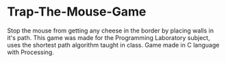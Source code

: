 # Trap-The-Mouse-Game
Stop the mouse from getting any cheese in the border by placing walls in it's path.
This game was made for the Programming Laboratory subject, uses the shortest path algorithm taught in class.
Game made in C language with Processing.
